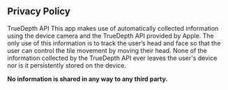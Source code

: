 ## Privacy Policy

TrueDepth API
This app makes use of automatically collected information using the device camera and the TrueDepth API provided by Apple. 
The only use of this information is to track the user’s head and face so that the user can control the tile movement by moving their head. 
None of the information collected by the TrueDepth API ever leaves the user's device nor is it persistently stored on the device.

**No information is shared in any way to any third party.**

